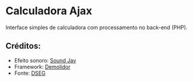 # Calculadora Ajax

Interface simples de calculadora com processamento no back-end (PHP).

## Créditos:
- Efeito sonoro: [Sound Jay](https://www.soundjay.com/)
- Framework: [Demolidor](https://demolidor.github.io/)
- Fonte: [DSEG](https://www.keshikan.net/fonts-e.html)
